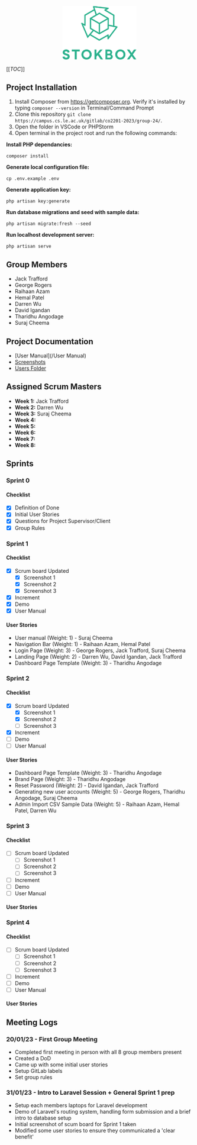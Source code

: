 <p align="center"><img src="public/assets/Full Logo/PNG/StokBox-05.png" alt="StokBox Logo" width="200"></p>

[[_TOC_]]
  
## Project Installation
1. Install Composer from https://getcomposer.org. Verify it's installed by typing `composer --version` in Terminal/Command Prompt
2. Clone this repository `git clone https://campus.cs.le.ac.uk/gitlab/co2201-2023/group-24/`.
3. Open the folder in VSCode or PHPStorm
4. Open terminal in the project root and run the following commands:

**Install PHP dependancies:**
```
composer install
```
**Generate local configuration file:**
```
cp .env.example .env
```
**Generate application key:**
```
php artisan key:generate
```
**Run database migrations and seed with sample data:**
```
php artisan migrate:fresh --seed
```
**Run localhost development server:**
```
php artisan serve
```

## Group Members
- Jack Trafford
- George Rogers
- Raihaan Azam
- Hemal Patel
- Darren Wu
- David Igandan
- Tharidhu Angodage
- Suraj Cheema

## Project Documentation
- [User Manual](/User Manual)
- [Screenshots](/Screenshots)
- [Users Folder](/Users)

## Assigned Scrum Masters
- **Week 1:** Jack Trafford
- **Week 2:** Darren Wu
- **Week 3:** Suraj Cheema
- **Week 4:** 
- **Week 5:** 
- **Week 6:** 
- **Week 7:** 
- **Week 8:** 

## Sprints
### Sprint 0
#### Checklist
- [x] Definition of Done
- [x] Initial User Stories
- [x] Questions for Project Supervisor/Client
- [x] Group Rules

### Sprint 1
#### Checklist
- [x] Scrum board Updated
    - [x] Screenshot 1 
    - [x] Screenshot 2 
    - [x] Screenshot 3 
- [x] Increment
- [x] Demo
- [x] User Manual

#### User Stories
- User manual (Weight: 1) - Suraj Cheema
- Navigation Bar (Weight: 1) - Raihaan Azam, Hemal Patel
- Login Page (Weight: 3) - George Rogers, Jack Trafford, Suraj Cheema
- Landing Page (Weight: 2) - Darren Wu, David Igandan, Jack Trafford
- Dashboard Page Template (Weight: 3) - Tharidhu Angodage

### Sprint 2
#### Checklist
- [x] Scrum board Updated
    - [x] Screenshot 1 
    - [x] Screenshot 2 
    - [ ] Screenshot 3 
- [x] Increment
- [ ] Demo
- [ ] User Manual

#### User Stories
- Dashboard Page Template (Weight: 3) - Tharidhu Angodage
- Brand Page (Weight: 3) - Tharidhu Angodage
- Reset Password (Weight: 2) - David Igandan, Jack Trafford
- Generating new user accounts (Weight: 5) - George Rogers, Tharidhu Angodage, Suraj Cheema
- Admin Import CSV Sample Data (Weight: 5) - Raihaan Azam, Hemal Patel, Darren Wu

### Sprint 3
#### Checklist
- [ ] Scrum board Updated
    - [ ] Screenshot 1 
    - [ ] Screenshot 2 
    - [ ] Screenshot 3 
- [ ] Increment
- [ ] Demo
- [ ] User Manual

#### User Stories

### Sprint 4
#### Checklist
- [ ] Scrum board Updated
    - [ ] Screenshot 1 
    - [ ] Screenshot 2 
    - [ ] Screenshot 3 
- [ ] Increment
- [ ] Demo
- [ ] User Manual

#### User Stories


## Meeting Logs
### 20/01/23 - First Group Meeting
- Completed first meeting in person with all 8 group members present
- Created a DoD
- Came up with some initial user stories
- Setup GitLab labels
- Set group rules

### 31/01/23 - Intro to Laravel Session + General Sprint 1 prep
- Setup each members laptops for Laravel development
- Demo of Laravel's routing system, handling form submission and a brief intro to database setup
- Initial screenshot of scum board for Sprint 1 taken
- Modified some user stories to ensure they communicated a 'clear benefit'
